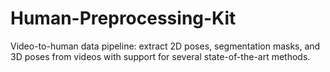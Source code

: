 # Human-Preprocessing-Kit
Video-to-human data pipeline: extract 2D poses, segmentation masks, and 3D poses from videos with support for several state-of-the-art methods.
